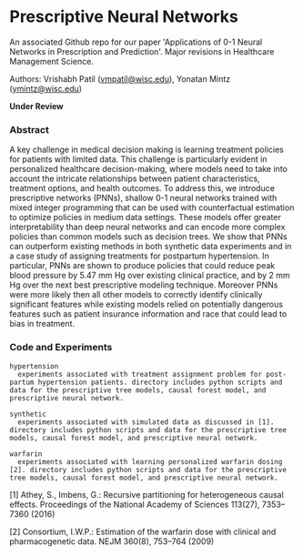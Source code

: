 # Prescriptive Neural Networks
An associated Github repo for our paper 'Applications of 0-1 Neural Networks in Prescription and Prediction'. Major revisions in Healthcare Management Science.

Authors: Vrishabh Patil (vmpatil@wisc.edu), Yonatan Mintz (ymintz@wisc.edu)

**Under Review**

### Abstract ###

A key challenge in medical decision making is learning treatment policies for patients with limited data. This challenge is particularly evident in personalized healthcare decision-making, where models need to take into account the intricate relationships between patient characteristics, treatment options, and health outcomes. To address this, we introduce prescriptive networks (PNNs), shallow 0-1 neural networks trained with mixed integer programming that can be used with counterfactual estimation to optimize policies in medium data settings. These models offer greater interpretability than deep neural networks and can encode more complex policies than common models such as decision trees. We show that PNNs can outperform existing methods in both synthetic data experiments and in a case study of assigning treatments for postpartum hypertension. In particular, PNNs are shown to produce policies that could reduce peak blood pressure by 5.47 mm Hg over existing clinical practice, and by 2 mm Hg over the next best prescriptive modeling technique. Moreover PNNs were more likely then all other models to correctly identify clinically significant features while existing models relied on potentially dangerous features such as patient insurance information and race that could lead to bias in treatment.

### Code and Experiments

```
hypertension
  experiments associated with treatment assignment problem for post-partum hypertension patients. directory includes python scripts and data for the prescriptive tree models, causal forest model, and prescriptive neural network.

synthetic
  experiments associated with simulated data as discussed in [1]. directory includes python scripts and data for the prescriptive tree models, causal forest model, and prescriptive neural network.

warfarin
  experiments associated with learning personalized warfarin dosing [2]. directory includes python scripts and data for the prescriptive tree models, causal forest model, and prescriptive neural network.
```
[1] Athey, S., Imbens, G.: Recursive partitioning for heterogeneous causal effects. Proceedings of the National Academy of Sciences 113(27), 7353–7360 (2016)

[2] Consortium, I.W.P.: Estimation of the warfarin dose with clinical and pharmacogenetic data. NEJM 360(8), 753–764 (2009)
